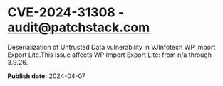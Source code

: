 # CVE-2024-31308 - audit@patchstack.com

Deserialization of Untrusted Data vulnerability in VJInfotech WP Import Export Lite.This issue affects WP Import Export Lite: from n/a through 3.9.26.



**Publish date:** 2024-04-07
